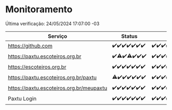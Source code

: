 # Monitoramento

Última verificação: 24/05/2024 17:07:00 -03

|Serviço|Status|Últimas 24h|
|---|---|---|
|https://github.com|<span title="2024-05-17: OK=24">✔️</span><span title="2024-05-18: OK=24">✔️</span><span title="2024-05-19: OK=24">✔️</span><span title="2024-05-20: OK=24">✔️</span><span title="2024-05-21: OK=24">✔️</span><span title="2024-05-22: OK=24">✔️</span><span title="2024-05-23: OK=20">✔️</span>|<span title="23/05/2024 17:08:00 -03 : 200">✔️</span><span title="23/05/2024 18:06:00 -03 : 200">✔️</span><span title="23/05/2024 19:06:00 -03 : 200">✔️</span><span title="23/05/2024 20:07:00 -03 : 200">✔️</span><span title="23/05/2024 21:32:00 -03 : 200">✔️</span><span title="23/05/2024 22:49:00 -03 : 200">✔️</span><span title="23/05/2024 23:22:00 -03 : 200">✔️</span><span title="24/05/2024 00:08:00 -03 : 200">✔️</span><span title="24/05/2024 01:08:00 -03 : 200">✔️</span><span title="24/05/2024 02:07:00 -03 : 200">✔️</span><span title="24/05/2024 03:09:00 -03 : 200">✔️</span><span title="24/05/2024 04:06:00 -03 : 200">✔️</span><span title="24/05/2024 05:09:00 -03 : 200">✔️</span><span title="24/05/2024 06:07:00 -03 : 200">✔️</span><span title="24/05/2024 07:07:00 -03 : 200">✔️</span><span title="24/05/2024 08:06:00 -03 : 200">✔️</span><span title="24/05/2024 09:12:00 -03 : 200">✔️</span><span title="24/05/2024 10:08:00 -03 : 200">✔️</span><span title="24/05/2024 11:06:00 -03 : 200">✔️</span><span title="24/05/2024 12:07:00 -03 : 200">✔️</span><span title="24/05/2024 13:07:00 -03 : 200">✔️</span><span title="24/05/2024 14:06:00 -03 : 200">✔️</span><span title="24/05/2024 15:09:00 -03 : 200">✔️</span><span title="24/05/2024 16:04:00 -03 : 200">✔️</span><span title="24/05/2024 17:07:00 -03 : 200">✔️</span>|
|https://paxtu.escoteiros.org.br|<span title="2024-05-17: OK=24">✔️</span><span title="2024-05-18: OK=23, Falhas=1">⚠️</span><span title="2024-05-19: OK=24">✔️</span><span title="2024-05-20: OK=23, Falhas=1">⚠️</span><span title="2024-05-21: OK=24">✔️</span><span title="2024-05-22: OK=24">✔️</span><span title="2024-05-23: OK=20">✔️</span>|<span title="23/05/2024 17:08:00 -03 : 200">✔️</span><span title="23/05/2024 18:06:00 -03 : 200">✔️</span><span title="23/05/2024 19:06:00 -03 : 200">✔️</span><span title="23/05/2024 20:07:00 -03 : 200">✔️</span><span title="23/05/2024 21:32:00 -03 : 200">✔️</span><span title="23/05/2024 22:49:00 -03 : 200">✔️</span><span title="23/05/2024 23:22:00 -03 : 200">✔️</span><span title="24/05/2024 00:08:00 -03 : 200">✔️</span><span title="24/05/2024 01:08:00 -03 : 200">✔️</span><span title="24/05/2024 02:07:00 -03 : 200">✔️</span><span title="24/05/2024 03:09:00 -03 : 200">✔️</span><span title="24/05/2024 04:06:00 -03 : 200">✔️</span><span title="24/05/2024 05:09:00 -03 : 200">✔️</span><span title="24/05/2024 06:07:00 -03 : 200">✔️</span><span title="24/05/2024 07:07:00 -03 : 200">✔️</span><span title="24/05/2024 08:06:00 -03 : 200">✔️</span><span title="24/05/2024 09:12:00 -03 : 200">✔️</span><span title="24/05/2024 10:08:00 -03 : 200">✔️</span><span title="24/05/2024 11:06:00 -03 : 200">✔️</span><span title="24/05/2024 12:07:00 -03 : 200">✔️</span><span title="24/05/2024 13:07:00 -03 : 200">✔️</span><span title="24/05/2024 14:06:00 -03 : 200">✔️</span><span title="24/05/2024 15:09:00 -03 : 200">✔️</span><span title="24/05/2024 16:04:00 -03 : 200">✔️</span><span title="24/05/2024 17:07:00 -03 : 200">✔️</span>|
|https://escoteiros.org.br|<span title="2024-05-17: OK=24">✔️</span><span title="2024-05-18: OK=24">✔️</span><span title="2024-05-19: OK=24">✔️</span><span title="2024-05-20: OK=24">✔️</span><span title="2024-05-21: OK=24">✔️</span><span title="2024-05-22: OK=24">✔️</span><span title="2024-05-23: OK=20">✔️</span>|<span title="23/05/2024 17:08:00 -03 : 200">✔️</span><span title="23/05/2024 18:06:00 -03 : 200">✔️</span><span title="23/05/2024 19:06:00 -03 : 200">✔️</span><span title="23/05/2024 20:07:00 -03 : 200">✔️</span><span title="23/05/2024 21:32:00 -03 : 200">✔️</span><span title="23/05/2024 22:49:00 -03 : 200">✔️</span><span title="23/05/2024 23:22:00 -03 : 200">✔️</span><span title="24/05/2024 00:08:00 -03 : 200">✔️</span><span title="24/05/2024 01:08:00 -03 : 200">✔️</span><span title="24/05/2024 02:07:00 -03 : 200">✔️</span><span title="24/05/2024 03:09:00 -03 : 200">✔️</span><span title="24/05/2024 04:06:00 -03 : 200">✔️</span><span title="24/05/2024 05:09:00 -03 : 200">✔️</span><span title="24/05/2024 06:07:00 -03 : 200">✔️</span><span title="24/05/2024 07:07:00 -03 : 0">❌</span><span title="24/05/2024 08:06:00 -03 : 200">✔️</span><span title="24/05/2024 09:12:00 -03 : 200">✔️</span><span title="24/05/2024 10:08:00 -03 : 200">✔️</span><span title="24/05/2024 11:06:00 -03 : 200">✔️</span><span title="24/05/2024 12:07:00 -03 : 200">✔️</span><span title="24/05/2024 13:07:00 -03 : 200">✔️</span><span title="24/05/2024 14:06:00 -03 : 200">✔️</span><span title="24/05/2024 15:09:00 -03 : 200">✔️</span><span title="24/05/2024 16:04:00 -03 : 200">✔️</span><span title="24/05/2024 17:07:00 -03 : 200">✔️</span>|
|https://paxtu.escoteiros.org.br/paxtu|<span title="2024-05-17: OK=23, Falhas=1">⚠️</span><span title="2024-05-18: OK=24">✔️</span><span title="2024-05-19: OK=24">✔️</span><span title="2024-05-20: OK=24">✔️</span><span title="2024-05-21: OK=24">✔️</span><span title="2024-05-22: OK=24">✔️</span><span title="2024-05-23: OK=20">✔️</span>|<span title="23/05/2024 17:08:00 -03 : 200">✔️</span><span title="23/05/2024 18:06:00 -03 : 200">✔️</span><span title="23/05/2024 19:06:00 -03 : 200">✔️</span><span title="23/05/2024 20:07:00 -03 : 200">✔️</span><span title="23/05/2024 21:32:00 -03 : 200">✔️</span><span title="23/05/2024 22:49:00 -03 : 200">✔️</span><span title="23/05/2024 23:22:00 -03 : 200">✔️</span><span title="24/05/2024 00:08:00 -03 : 200">✔️</span><span title="24/05/2024 01:08:00 -03 : 200">✔️</span><span title="24/05/2024 02:07:00 -03 : 200">✔️</span><span title="24/05/2024 03:09:00 -03 : 200">✔️</span><span title="24/05/2024 04:06:00 -03 : 200">✔️</span><span title="24/05/2024 05:09:00 -03 : 200">✔️</span><span title="24/05/2024 06:07:00 -03 : 200">✔️</span><span title="24/05/2024 07:07:00 -03 : 200">✔️</span><span title="24/05/2024 08:06:00 -03 : 200">✔️</span><span title="24/05/2024 09:12:00 -03 : 200">✔️</span><span title="24/05/2024 10:08:00 -03 : 200">✔️</span><span title="24/05/2024 11:06:00 -03 : 200">✔️</span><span title="24/05/2024 12:07:00 -03 : 200">✔️</span><span title="24/05/2024 13:07:00 -03 : 200">✔️</span><span title="24/05/2024 14:06:00 -03 : 200">✔️</span><span title="24/05/2024 15:09:00 -03 : 200">✔️</span><span title="24/05/2024 16:04:00 -03 : 200">✔️</span><span title="24/05/2024 17:07:00 -03 : 200">✔️</span>|
|https://paxtu.escoteiros.org.br/meupaxtu|<span title="2024-05-17: OK=24">✔️</span><span title="2024-05-18: OK=24">✔️</span><span title="2024-05-19: OK=24">✔️</span><span title="2024-05-20: OK=24">✔️</span><span title="2024-05-21: OK=24">✔️</span><span title="2024-05-22: OK=24">✔️</span><span title="2024-05-23: OK=20">✔️</span>|<span title="23/05/2024 17:08:00 -03 : 200">✔️</span><span title="23/05/2024 18:06:00 -03 : 200">✔️</span><span title="23/05/2024 19:06:00 -03 : 200">✔️</span><span title="23/05/2024 20:07:00 -03 : 200">✔️</span><span title="23/05/2024 21:32:00 -03 : 200">✔️</span><span title="23/05/2024 22:49:00 -03 : 200">✔️</span><span title="23/05/2024 23:22:00 -03 : 200">✔️</span><span title="24/05/2024 00:08:00 -03 : 200">✔️</span><span title="24/05/2024 01:08:00 -03 : 200">✔️</span><span title="24/05/2024 02:07:00 -03 : 200">✔️</span><span title="24/05/2024 03:09:00 -03 : 200">✔️</span><span title="24/05/2024 04:06:00 -03 : 200">✔️</span><span title="24/05/2024 05:09:00 -03 : 200">✔️</span><span title="24/05/2024 06:07:00 -03 : 200">✔️</span><span title="24/05/2024 07:07:00 -03 : 200">✔️</span><span title="24/05/2024 08:06:00 -03 : 200">✔️</span><span title="24/05/2024 09:12:00 -03 : 200">✔️</span><span title="24/05/2024 10:08:00 -03 : 200">✔️</span><span title="24/05/2024 11:06:00 -03 : 200">✔️</span><span title="24/05/2024 12:07:00 -03 : 200">✔️</span><span title="24/05/2024 13:07:00 -03 : 200">✔️</span><span title="24/05/2024 14:06:00 -03 : 200">✔️</span><span title="24/05/2024 15:09:00 -03 : 200">✔️</span><span title="24/05/2024 16:04:00 -03 : 200">✔️</span><span title="24/05/2024 17:07:00 -03 : 200">✔️</span>|
|Paxtu Login|<span title="2024-05-17: OK=24">✔️</span><span title="2024-05-18: OK=24">✔️</span><span title="2024-05-19: OK=24">✔️</span><span title="2024-05-20: OK=24">✔️</span><span title="2024-05-21: OK=24">✔️</span><span title="2024-05-22: OK=24">✔️</span><span title="2024-05-23: OK=20">✔️</span>|<span title="23/05/2024 17:08:00 -03 : 200">✔️</span><span title="23/05/2024 18:06:00 -03 : 200">✔️</span><span title="23/05/2024 19:06:00 -03 : 200">✔️</span><span title="23/05/2024 20:07:00 -03 : 200">✔️</span><span title="23/05/2024 21:32:00 -03 : 200">✔️</span><span title="23/05/2024 22:49:00 -03 : 200">✔️</span><span title="23/05/2024 23:22:00 -03 : 200">✔️</span><span title="24/05/2024 00:08:00 -03 : 200">✔️</span><span title="24/05/2024 01:08:00 -03 : 200">✔️</span><span title="24/05/2024 02:07:00 -03 : 200">✔️</span><span title="24/05/2024 03:09:00 -03 : 200">✔️</span><span title="24/05/2024 04:06:00 -03 : 200">✔️</span><span title="24/05/2024 05:09:00 -03 : 200">✔️</span><span title="24/05/2024 06:07:00 -03 : 200">✔️</span><span title="24/05/2024 07:07:00 -03 : 200">✔️</span><span title="24/05/2024 08:06:00 -03 : 200">✔️</span><span title="24/05/2024 09:12:00 -03 : 200">✔️</span><span title="24/05/2024 10:08:00 -03 : 200">✔️</span><span title="24/05/2024 11:06:00 -03 : 200">✔️</span><span title="24/05/2024 12:07:00 -03 : 200">✔️</span><span title="24/05/2024 13:07:00 -03 : 200">✔️</span><span title="24/05/2024 14:06:00 -03 : 200">✔️</span><span title="24/05/2024 15:09:00 -03 : 200">✔️</span><span title="24/05/2024 16:04:00 -03 : 200">✔️</span><span title="24/05/2024 17:07:00 -03 : 200">✔️</span>|
